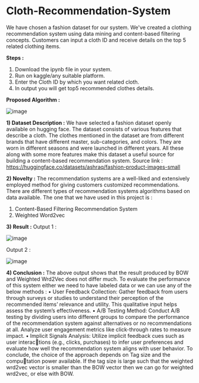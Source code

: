 # Cloth-Recommendation-System

We have chosen a fashion dataset for our system. We've created a clothing recommendation system using data mining and content-based filtering concepts. Customers can input a cloth ID and receive details on the top 5 related clothing items.


**Steps :**
1) Download the ipynb file in your system.
2) Run on kaggle/any suitable platform.
3) Enter the Cloth ID by which you want related cloth.
4) In output you will get top5 recommended clothes details.


**Proposed Algorithm :**

![image](https://github.com/neha13rana/Cloth-Recommendation-System/assets/121093178/4234e9f3-b579-4910-897c-6d835603f7e0)

**1) Dataset Description :**
We have selected a fashion dataset openly available on hugging face. The
dataset consists of various features that describe a cloth. The clothes mentioned in
the dataset are from different brands that have different master, sub-categories, and
colors. They are worn in different seasons and were launched in different years. All
these along with some more features make this dataset a useful source for building
a content-based recommendation system.
Source link : https://huggingface.co/datasets/ashraq/fashion-product-images-small

**2) Novelty :**
The recommendation systems are a well-liked and extensively employed
method for giving customers customized recommendations. There are different
types of recommendation systems algorithms based on data available. The one that
we have used in this project is :
 1. Content-Based Filtering Recommendation System
 2. Weighted Word2vec


**3) Result :**
  Output 1 :
  
  ![image](https://github.com/neha13rana/Cloth-Recommendation-System/assets/121093178/fff26be5-37d5-47fb-8215-5c0c0682a811)

  Output 2 :
  
  ![image](https://github.com/neha13rana/Cloth-Recommendation-System/assets/121093178/0eaa9ce3-f916-4315-9fb9-a38314f65b68)


**4) Conclusion :**
The above output shows that the result produced by BOW and Weighted
Wrd2Vec does not differ much.
To evaluate the performance of this system either we need to have labeled
data or we can use any of the below methods :
• User Feedback Collection: Gather feedback from users through surveys or
studies to understand their perception of the recommended items’ relevance
and utility. This qualitative input helps assess the system’s effectiveness.
• A/B Testing Method: Conduct A/B testing by dividing users into different
groups to compare the performance of the recommendation system against
alternatives or no recommendations at all. Analyze user engagement metrics
like click-through rates to measure impact.
• Implicit Signals Analysis: Utilize implicit feedback cues such as user interactions (e.g., clicks, purchases) to infer user preferences and evaluate how well
the recommendation system aligns with user behavior.
To conclude, the choice of the approach depends on Tag size and the computation power available. If the tag size is large such that the weighted wrd2vec vector
is smaller than the BOW vector then we can go for weighted wrd2vec, or else with
BOW.



